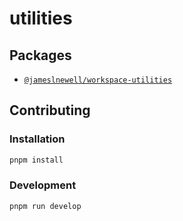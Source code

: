 # utilities

## Packages

- [`@jameslnewell/workspace-utilities`](./packages/workspace-utilities)

## Contributing

### Installation

```bash
pnpm install
```

### Development

```bash
pnpm run develop
```
